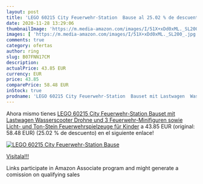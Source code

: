 ```yaml
---
layout: post
title: 'LEGO 60215 City Feuerwehr-Station  Bause al 25.02 % de descuento'
date: 2020-11-28 13:29:06
thumbnailImage: 'https://m.media-amazon.com/images/I/51X+xDd0xML._SL200_.jpg'
images: [ 'https://m.media-amazon.com/images/I/51X+xDd0xML._SL200_.jpg' ]
comments: true
category: ofertas
author: ring
slug: B07FNN17CM
description:
actualPrice: 43.85 EUR
currency: EUR
price: 43.85
comparePrice: 58.48 EUR
inStock: true
prodname: 'LEGO 60215 City Feuerwehr-Station  Bauset mit Lastwagen  Wasserscooter  Drohne und 3 Feuerwehr-Minifiguren sowie Licht- und Ton-Stein  Feuerwehrspielzeuge für Kinder'
---
```


Ahora mismo tienes [LEGO 60215 City Feuerwehr-Station  Bauset mit Lastwagen  Wasserscooter  Drohne und 3 Feuerwehr-Minifiguren sowie Licht- und Ton-Stein  Feuerwehrspielzeuge für Kinder](https://www.amazon.de/dp/B07FNN17CM/?tag=tolees0ca-21) a 43.85 EUR (original: 58.48 EUR) (25.02 %  de descuento) en el siguiente enlace!

[![LEGO 60215 City Feuerwehr-Station  Bause](https://m.media-amazon.com/images/I/51X+xDd0xML._SL200_.jpg)](https://www.amazon.de/dp/B07FNN17CM/?tag=tolees0ca-21)

[Visítala!!!](https://www.amazon.de/dp/B07FNN17CM/?tag=tolees0ca-21)

Links participate in Amazon Associate program and might generate a comission on qualifying sales
